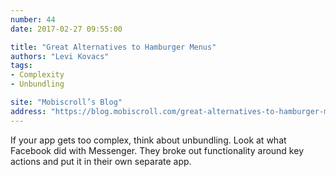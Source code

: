 ```yaml
---
number: 44
date: 2017-02-27 09:55:00

title: "Great Alternatives to Hamburger Menus"
authors: "Levi Kovacs"
tags:
- Complexity
- Unbundling

site: "Mobiscroll’s Blog"
address: "https://blog.mobiscroll.com/great-alternatives-to-hamburger-menus/"
---
```


If your app gets too complex, think about unbundling. Look at what Facebook did with Messenger. They broke out functionality around key actions and put it in their own separate app.
